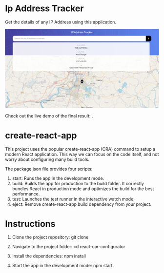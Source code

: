 # Ip Address Tracker

Get the details of any IP Address using this application.

![App Demo](/src/images/demo.jpeg)

Check out the live demo of the final result: [](https://manishojha28.github.io/ip-address-tracker/).

# create-react-app

This project uses the popular create-react-app (CRA) command to setup a modern React application. This way we can focus on the code itself, and not worry about configuring many build tools.

The package.json file provides four scripts:

1. start: Runs the app in the development mode.
2. build: Builds the app for production to the build folder. It correctly bundles React in production mode and optimizes the build for the best performance.
3. test: Launches the test runner in the interactive watch mode.
4. eject: Remove create-react-app build dependency from your project.

# Instructions

1. Clone the project repository: git clone [](https://github.com/AlterClassIO/react-car-configurator)

2. Navigate to the project folder: cd react-car-configurator

3. Install the dependencies: npm install

4. Start the app in the development mode: npm start.
